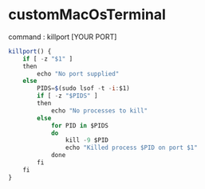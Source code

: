 # customMacOsTerminal

command : killport [YOUR PORT]
```javascript
killport() {
    if [ -z "$1" ]
    then
        echo "No port supplied"
    else
        PIDS=$(sudo lsof -t -i:$1)
        if [ -z "$PIDS" ]
        then
            echo "No processes to kill"
        else
            for PID in $PIDS
            do
                kill -9 $PID
                echo "Killed process $PID on port $1"
            done
        fi
    fi
}
```

